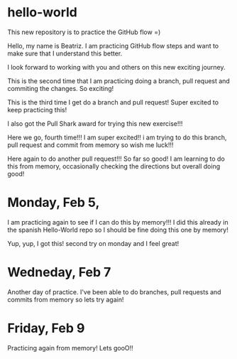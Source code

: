 # hello-world
This new repository is to practice the GitHub flow =)

Hello, my name is Beatriz. I am practicing GitHub flow steps and want to make sure that I understand this better. 

I look forward to working with you and others on this new exciting journey.

This is the second time that I am practicing doing a branch, pull request and commiting the changes. 
So exciting!


This is the third time I get do a branch and pull request! Super excited to keep practicing this! 

I also got the Pull Shark award for trying this new exercise!!!


Here we go, fourth time!!! I am super excited!! i am trying to do this branch, pull request and commit from memory so wish me luck!!!

Here again to do another pull request!!! So far so good! I am learning to do this from memory, occasionally checking the directions but overall doing good!


# Monday, Feb 5, 

I am practicing again to see if I can do this by memory!!!  I did this already in the spanish Hello-World repo so I should be fine doing this one by memory!

Yup, yup, I got this! second try on monday and I feel great!

# Wedneday, Feb 7

Another day of practice. I've been able to do branches, pull requests and commits from memory so lets try again!

# Friday, Feb 9

Practicing again from memory! Lets gooO!!
